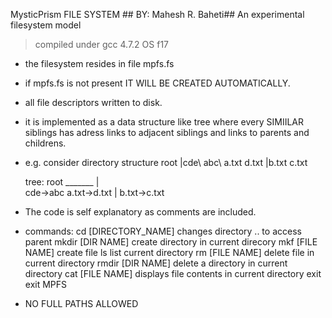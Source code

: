 MysticPrism FILE SYSTEM ##
BY: Mahesh R. Baheti##
An experimental filesystem model

> compiled under gcc 4.7.2  OS f17

- the filesystem resides in file mpfs.fs
- if mpfs.fs is not present IT WILL BE CREATED AUTOMATICALLY.
- all file descriptors written to disk.
- it is implemented as a data structure like tree where
  every SIMIILAR siblings has adress links to adjacent 
  siblings and links to parents and childrens.
- e.g.
  consider directory structure 
  root
  |cde\	abc\ a.txt d.txt 
	|b.txt c.txt

  tree:
	root _______
	|           \
	cde->abc    a.txt->d.txt
	      |
	      b.txt->c.txt

- The code is self explanatory as comments are included.

- commands:
	cd [DIRECTORY_NAME]
    		changes directory
		.. to access parent
	mkdir [DIR NAME]
		create directory in current direcory
	mkf [FILE NAME]
		create file
	ls
		list current directory
	rm [FILE NAME]
		delete file in current directory
	rmdir [DIR NAME]
		delete a directory in current directory
	cat [FILE NAME]
		displays file contents in current directory
	exit
		exit MPFS
- NO FULL PATHS ALLOWED
